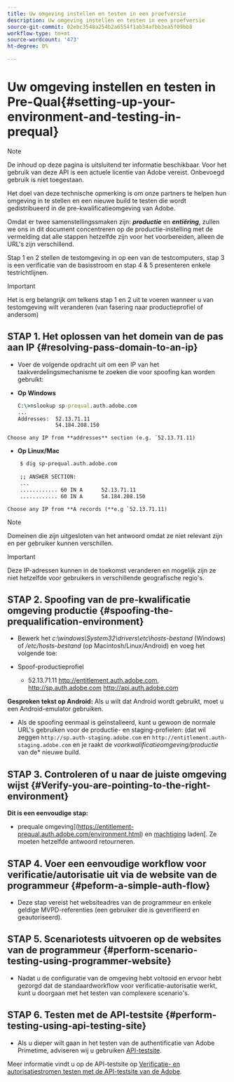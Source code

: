 ```yaml
---
title: Uw omgeving instellen en testen in een proefversie
description: Uw omgeving instellen en testen in een proefversie
source-git-commit: 02ebc3548a254b2a6554f1ab34afbb3ea5f09bb8
workflow-type: tm+mt
source-wordcount: '473'
ht-degree: 0%

---
```


# Uw omgeving instellen en testen in Pre-Qual{#setting-up-your-environment-and-testing-in-prequal}

>[!NOTE]
>
>De inhoud op deze pagina is uitsluitend ter informatie beschikbaar. Voor het gebruik van deze API is een actuele licentie van Adobe vereist. Onbevoegd gebruik is niet toegestaan.

Het doel van deze technische opmerking is om onze partners te helpen hun omgeving in te stellen en een nieuwe build te testen die wordt gedistribueerd in de pre-kwalificatieomgeving van Adobe.

Omdat er twee samenstellingssmaken zijn: ***productie*** en ***entiëring***, zullen we ons in dit document concentreren op de productie-instelling met de vermelding dat alle stappen hetzelfde zijn voor het voorbereiden, alleen de URL&#39;s zijn verschillend.

Stap 1 en 2 stellen de testomgeving in op een van de testcomputers, stap 3 is een verificatie van de basisstroom en stap 4 &amp; 5 presenteren enkele testrichtlijnen.

>[!IMPORTANT]
>
> Het is erg belangrijk om telkens stap 1 en 2 uit te voeren wanneer u van testomgeving wilt veranderen (van fasering naar productieprofiel of andersom)


## STAP 1. Het oplossen van het domein van de pas aan IP {#resolving-pass-domain-to-an-ip}

* Voer de volgende opdracht uit om een IP van het taakverdelingsmechanisme te zoeken die voor spoofing kan worden gebruikt:

* **Op Windows**

  ```cmd
  C:\>nslookup sp-prequal.auth.adobe.com
  ...
  Addresses:  52.13.71.11
              54.184.208.150
  ```

```Choose any IP from **addresses** section (e.g. `52.13.71.11)```

* **Op Linux/Mac**

```sh
    $ dig sp-prequal.auth.adobe.com
    
    ;; ANSWER SECTION:
    ...
    ............ 60 IN A      52.13.71.11
    ............ 60 IN A      54.184.208.150
```

```Choose any IP from **A records (**e.g `52.13.71.11)```

>[!NOTE]
>
>Domeinen die zijn uitgesloten van het antwoord omdat ze niet relevant zijn en per gebruiker kunnen verschillen.

>[!IMPORTANT]
>
> Deze IP-adressen kunnen in de toekomst veranderen en mogelijk zijn ze niet hetzelfde voor gebruikers in verschillende geografische regio&#39;s.


## STAP 2.  Spoofing van de pre-kwalificatie omgeving productie {#spoofing-the-prequalification-environment}

* Bewerk het *c:\\windows\\System32\\drivers\\etc\hosts-bestand* (Windows) of */etc/hosts-bestand* (op Macintosh/Linux/Android) en voeg het volgende toe:

* Spoof-productieprofiel
   * 52.13.71.11 http://entitlement.auth.adobe.com, http://sp.auth.adobe.com http://api.auth.adobe.com

**Gesproken tekst op Android:** Als u wilt dat Android wordt gebruikt, moet u een Android-emulator gebruiken.

* Als de spoofing eenmaal is geïnstalleerd, kunt u gewoon de normale URL&#39;s gebruiken voor de productie- en staging-profielen: (dat wil zeggen `http://sp.auth-staging.adobe.com` en `http://entitlement.auth-staging.adobe.com` en je raakt de *voorkwalificatieomgeving/productie* van de* nieuwe build.


## STAP 3.  Controleren of u naar de juiste omgeving wijst {#Verify-you-are-pointing-to-the-right-environment}

**Dit is een eenvoudige stap:**

* prequale omgeving](https://entitlement-prequal.auth.adobe.com/environment.html) en [machtiging](https://entitlement.auth.adobe.com/environment.html) laden[. Ze moeten hetzelfde antwoord retourneren.


## STAP 4.  Voer een eenvoudige workflow voor verificatie/autorisatie uit via de website van de programmeur {#peform-a-simple-auth-flow}

* Deze stap vereist het websiteadres van de programmeur en enkele geldige MVPD-referenties (een gebruiker die is geverifieerd en geautoriseerd).

## STAP 5.  Scenariotests uitvoeren op de websites van de programmeur {#perform-scenario-testing-using-programmer-website}

* Nadat u de configuratie van de omgeving hebt voltooid en ervoor hebt gezorgd dat de standaardworkflow voor verificatie-autorisatie werkt, kunt u doorgaan met het testen van complexere scenario&#39;s.


## STAP 6.  Testen met de API-testsite {#perform-testing-using-api-testing-site}

* Als u dieper wilt gaan in het testen van de authentificatie van Adobe Primetime, adviseren wij u gebruiken [API-testsite](http://entitlement-prequal.auth.adobe.com/apitest/api.html).

Meer informatie vindt u op de API-testsite op [Verificatie- en autorisatiestromen testen met de API-testsite van de Adobe](/help/authentication/test-authn-authz-flows-using-adobes-api-test-site.md).
